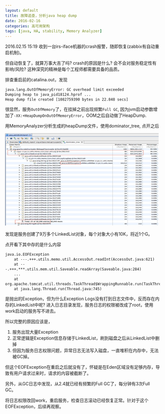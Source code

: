 ```yaml
---
layout: default
title: 故障追查，分析java heap dump
date: 2016-02-16
categories: 高可用架构
tags: [java, HA, stability, Memory Analyzer]
---
```


2016.02.15 15:19 收到一台irs-iface机器的crash报警，随即恢复(zabbix有自动重启机制)。

但自动恢复了，就算万事大吉了吗? crash的原因是什么? 会不会对服务稳定性有影响/风险? 这种深究的精神是每个工程师都需要具备的品质。

排查重启前的catalina.out，发现

```
java.lang.OutOfMemoryError: GC overhead limit exceeded
Dumping heap to java_pid18124.hprof ...
Heap dump file created [1082759390 bytes in 22.848 secs]
```

很显然，服务`OutOfMemory`了，在挂掉之前出现频繁`Full GC`, 因为jvm启动参数增加了`-XX:+HeapDumpOnOutOfMemoryError`，OOM之后自动做了HeapDump.

用MemoryAnalyzer分析生成的heapDump文件，使用dominator_tree, 点开之后

<img src="https://github.com/rock-op/blog/blob/gh-pages/_images/Eclipse_Memory_Analyzer_hprof.jpg?raw=true" width="500" height="300" alt="dominator_tree"/>

发现是服务创建了9万多个LinkedList对象，每个对象大小有10K，将近1个G。

点开看下其中存的是什么内容


```
java.io.EOFException
    at ---.+++.utils.memo.util.AccessOut.readInt(AccessOut.java:621)
    at ---.+++.***.utils.mem.util.Saveable.readArray(Saveable.java:284)
    ...
    at org.apache.tomcat.util.threads.TaskThread$WrappingRunnable.run(TaskThread.java:61)
    at java.lang.Thread.run(Thread.java:745)
```

是抛出的Exception，但为什么Exception Logs没有打到日志文件中，反而存在内存的LinkedList中呢? 进入日志目录发现，服务日志的权限被改成了root，使用work启动的服务写不进去。

所以完整的原因应该是，

1. 服务出现大量Exception
1. 正常逻辑是Exception信息存储于LinkedList，刷到磁盘之后从LinkedList中删掉
1. 但因为服务日志权限问题，异常日志无法写入磁盘，一直堆积在内存中，无法被GC掉。

但这个EOFException在重启之后就没有了，怀疑是在Eden区域没有足够内存，导致有用户请求过来时，请求的内容被截断了。

另外，从GC日志中发现，从2.4就已经有频繁的Full GC了，每分钟有3次Full GC。

将日志权限改回work，重启服务，检查日志滚动已经恢复正常。针对于这个EOFException，后续再观察。
